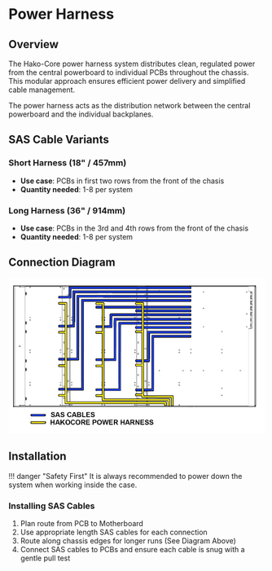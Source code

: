 # Power Harness

## Overview

The Hako-Core power harness system distributes clean, regulated power from the central powerboard to individual PCBs throughout the chassis. This modular approach ensures efficient power delivery and simplified cable management.

The power harness acts as the distribution network between the central powerboard and the individual backplanes.

## SAS Cable Variants

### Short Harness (18" / 457mm)
- **Use case**: PCBs in first two rows from the front of the chasis
- **Quantity needed**: 1-8 per system

### Long Harness (36" / 914mm)  
- **Use case**: PCBs in the 3rd and 4th rows from the front of the chasis
- **Quantity needed**: 1-8 per system

## Connection Diagram

![title](../imgs/cableRouting.png)

## Installation

!!! danger "Safety First"
    It is always recommended to power down the system when working inside the case.

### Installing SAS Cables

1. Plan route from PCB to Motherboard
2. Use appropriate length SAS cables for each connection
3. Route along chassis edges for longer runs (See Diagram Above)
4. Connect SAS cables to PCBs and ensure each cable is snug with a gentle pull test